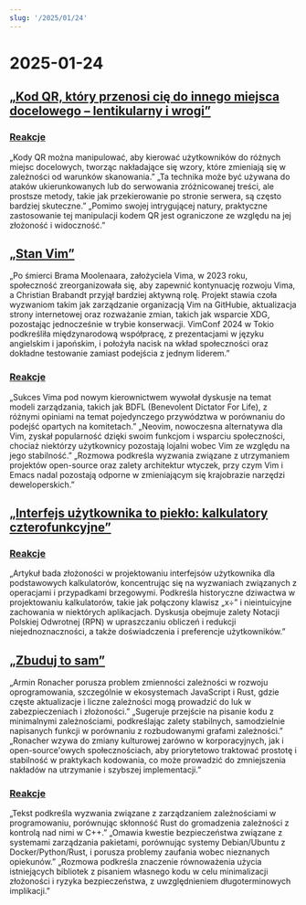 ```yaml
---
slug: '/2025/01/24'
---
```


# 2025-01-24

## [„Kod QR, który przenosi cię do innego miejsca docelowego – lentikularny i wrogi”](https://mstdn.social/@isziaui/113874436953157913)

### [Reakcje](https://news.ycombinator.com/item?id=42809268)

„Kody QR można manipulować, aby kierować użytkowników do różnych miejsc docelowych, tworząc nakładające się wzory, które zmieniają się w zależności od warunków skanowania.” „Ta technika może być używana do ataków ukierunkowanych lub do serwowania zróżnicowanej treści, ale prostsze metody, takie jak przekierowanie po stronie serwera, są często bardziej skuteczne.” „Pomimo swojej intrygującej natury, praktyczne zastosowanie tej manipulacji kodem QR jest ograniczone ze względu na jej złożoność i widoczność.”

## [„Stan Vim”](https://lwn.net/Articles/1002342/)

„Po śmierci Brama Moolenaara, założyciela Vima, w 2023 roku, społeczność zreorganizowała się, aby zapewnić kontynuację rozwoju Vima, a Christian Brabandt przyjął bardziej aktywną rolę. Projekt stawia czoła wyzwaniom takim jak zarządzanie organizacją Vim na GitHubie, aktualizacja strony internetowej oraz rozważanie zmian, takich jak wsparcie XDG, pozostając jednocześnie w trybie konserwacji. VimConf 2024 w Tokio podkreśliła międzynarodową współpracę, z prezentacjami w języku angielskim i japońskim, i położyła nacisk na wkład społeczności oraz dokładne testowanie zamiast podejścia z jednym liderem.”

### [Reakcje](https://news.ycombinator.com/item?id=42810176)

„Sukces Vima pod nowym kierownictwem wywołał dyskusje na temat modeli zarządzania, takich jak BDFL (Benevolent Dictator For Life), z różnymi opiniami na temat pojedynczego przywództwa w porównaniu do podejść opartych na komitetach.” „Neovim, nowoczesna alternatywa dla Vim, zyskał popularność dzięki swoim funkcjom i wsparciu społeczności, chociaż niektórzy użytkownicy pozostają lojalni wobec Vim ze względu na jego stabilność.” „Rozmowa podkreśla wyzwania związane z utrzymaniem projektów open-source oraz zalety architektur wtyczek, przy czym Vim i Emacs nadal pozostają odporne w zmieniającym się krajobrazie narzędzi deweloperskich.”

## [„Interfejs użytkownika to piekło: kalkulatory czterofunkcyjne”](https://lcamtuf.substack.com/p/ui-is-hell-four-function-calculators)

### [Reakcje](https://news.ycombinator.com/item?id=42810300)

„Artykuł bada złożoności w projektowaniu interfejsów użytkownika dla podstawowych kalkulatorów, koncentrując się na wyzwaniach związanych z operacjami i przypadkami brzegowymi. Podkreśla historyczne dziwactwa w projektowaniu kalkulatorów, takie jak połączony klawisz „x÷” i nieintuicyjne zachowania w niektórych aplikacjach. Dyskusja obejmuje zalety Notacji Polskiej Odwrotnej (RPN) w upraszczaniu obliczeń i redukcji niejednoznaczności, a także doświadczenia i preferencje użytkowników.”

## [„Zbuduj to sam”](https://lucumr.pocoo.org/2025/1/24/build-it-yourself/)

„Armin Ronacher porusza problem zmienności zależności w rozwoju oprogramowania, szczególnie w ekosystemach JavaScript i Rust, gdzie częste aktualizacje i liczne zależności mogą prowadzić do luk w zabezpieczeniach i złożoności.” „Sugeruje przejście na pisanie kodu z minimalnymi zależnościami, podkreślając zalety stabilnych, samodzielnie napisanych funkcji w porównaniu z rozbudowanymi grafami zależności.” „Ronacher wzywa do zmiany kulturowej zarówno w korporacyjnych, jak i open-source'owych społecznościach, aby priorytetowo traktować prostotę i stabilność w praktykach kodowania, co może prowadzić do zmniejszenia nakładów na utrzymanie i szybszej implementacji.”

### [Reakcje](https://news.ycombinator.com/item?id=42812641)

„Tekst podkreśla wyzwania związane z zarządzaniem zależnościami w programowaniu, porównując skłonność Rust do gromadzenia zależności z kontrolą nad nimi w C++.” „Omawia kwestie bezpieczeństwa związane z systemami zarządzania pakietami, porównując systemy Debian/Ubuntu z Docker/Python/Rust, i porusza problemy zaufania wobec nieznanych opiekunów.” „Rozmowa podkreśla znaczenie równoważenia użycia istniejących bibliotek z pisaniem własnego kodu w celu minimalizacji złożoności i ryzyka bezpieczeństwa, z uwzględnieniem długoterminowych implikacji.”

<head>
  <meta property="og:title" content="„Kod QR, który przenosi cię do innego miejsca docelowego – lentikularny i wrogi”" />
  <meta property="og:type" content="website" />
  <meta property="og:image" content="https://og.cho.sh/api/og/?title=%E2%80%9EKod%20QR%2C%20kt%C3%B3ry%20przenosi%20ci%C4%99%20do%20innego%20miejsca%20docelowego%20%E2%80%93%20lentikularny%20i%20wrogi%E2%80%9D&subheading=pi%C4%85tek%2C%2024%20stycznia%202025%3A%20Podsumowanie%20Hacker%20News" />
</head>

